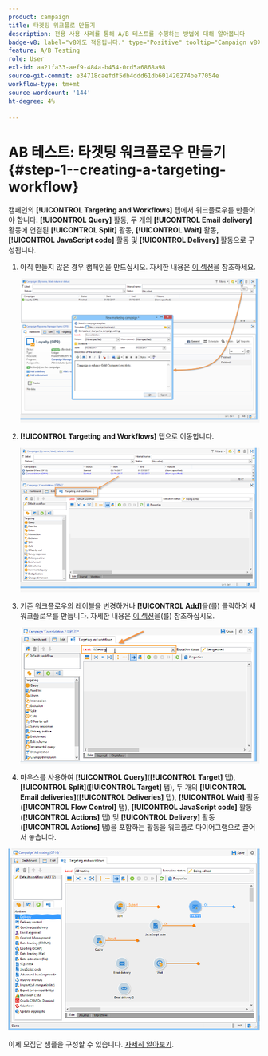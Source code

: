 ```yaml
---
product: campaign
title: 타겟팅 워크플로 만들기
description: 전용 사용 사례를 통해 A/B 테스트를 수행하는 방법에 대해 알아봅니다
badge-v8: label="v8에도 적용됩니다." type="Positive" tooltip="Campaign v8에도 적용됩니다."
feature: A/B Testing
role: User
exl-id: aa21fa33-aef9-484a-b454-0cd5a6868a98
source-git-commit: e34718caefdf5db4ddd61db601420274be77054e
workflow-type: tm+mt
source-wordcount: '144'
ht-degree: 4%

---
```


# AB 테스트: 타겟팅 워크플로우 만들기 {#step-1--creating-a-targeting-workflow}

캠페인의 **[!UICONTROL Targeting and Workflows]** 탭에서 워크플로우를 만들어야 합니다. **[!UICONTROL Query]** 활동, 두 개의 **[!UICONTROL Email delivery]** 활동에 연결된 **[!UICONTROL Split]** 활동, **[!UICONTROL Wait]** 활동, **[!UICONTROL JavaScript code]** 활동 및 **[!UICONTROL Delivery]** 활동으로 구성됩니다.

1. 아직 만들지 않은 경우 캠페인을 만드십시오. 자세한 내용은 [이 섹션](../../campaign/using/setting-up-marketing-campaigns.md#creating-a-campaign)을 참조하세요.

   ![](assets/use_case_abtesting_targetwkfl_001.png)

1. **[!UICONTROL Targeting and Workflows]** 탭으로 이동합니다.

   ![](assets/use_case_abtesting_targetwkfl_002.png)

1. 기존 워크플로우의 레이블을 변경하거나 **[!UICONTROL Add]**&#x200B;을(를) 클릭하여 새 워크플로우를 만듭니다. 자세한 내용은 [이 섹션](../../campaign/using/marketing-campaign-deliveries.md#selecting-the-target-population)을(를) 참조하십시오.

   ![](assets/use_case_abtesting_targetwkfl_003.png)

1. 마우스를 사용하여 **[!UICONTROL Query]**(**[!UICONTROL Target]** 탭), **[!UICONTROL Split]**(**[!UICONTROL Target]** 탭), 두 개의 **[!UICONTROL Email deliveries]**(**[!UICONTROL Deliveries]** 탭), **[!UICONTROL Wait]** 활동(**[!UICONTROL Flow Control]** 탭), **[!UICONTROL JavaScript code]** 활동(**[!UICONTROL Actions]** 탭) 및 **[!UICONTROL Delivery]** 활동(**[!UICONTROL Actions]** 탭)을 포함하는 활동을 워크플로 다이어그램으로 끌어서 놓습니다.

![](assets/use_case_abtesting_targetwkfl_004.png)

이제 모집단 샘플을 구성할 수 있습니다. [자세히 알아보기](a-b-testing-uc-population-samples.md).
